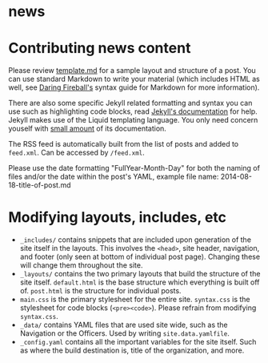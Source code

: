 news
====

# Contributing news content

Please review [template.md](template.md) for a sample layout and structure of a post. You can use standard Markdown to write your material (which includes HTML as well, see [Daring Fireball's][df] syntax guide for Markdown for more information).

There are also some specific Jekyll related formatting and syntax you can use such as highlighting code blocks, read [Jekyll's documentation][jkdoc] for help. Jekyll makes use of the Liquid templating language. You only need concern youself with [small amount](https://github.com/Shopify/liquid/wiki/Liquid-for-Designers) of its documentation.

The RSS feed is automatically built from the list of posts and added to ``feed.xml``. Can be accessed by ``/feed.xml``.

Please use the date formatting "FullYear-Month-Day" for both the naming of files and/or the date within the post's YAML, example file name: 2014-08-18-title-of-post.md

[df]: http://daringfireball.net/projects/markdown/syntax
[jkdoc]: http://jekyllrb.com/docs/home/

# Modifying layouts, includes, etc

* ``_includes/`` contains snippets that are included upon generation of the site itself in the layouts. This involves the ``<head>``, site header, navigation, and footer (only seen at bottom of individual post page). Changing these will change them throughout the site.
* ``_layouts/`` contains the two primary layouts that build the structure of the site itself. ``default.html`` is the base structure which everything is built off of. ``post.html`` is the structure for individual posts.
* ``main.css`` is the primary stylesheet for the entire site. ``syntax.css`` is the stylesheet for code blocks (``<pre><code>``). Please refrain from modifying ``syntax.css``.
* ``_data/`` contains YAML files that are used site wide, such as the Navigation or the Officers. Used by writing ``site.data.yamlfile``.
* ``_config.yaml`` contains all the important variables for the site itself. Such as where the build destination is, title of the organization, and more.
